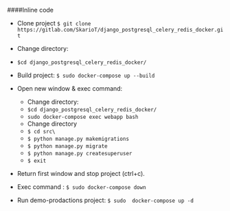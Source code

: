 ####Inline code


+ Clone project
`$ git clone https://gitlab.com/SkarioT/django_postgresql_celery_redis_docker.git`

+ Change directory:
+ `$cd django_postgresql_celery_redis_docker/`


+ Build project:
`$ sudo docker-compose up --build`
+ Open new window & exec command:
    + Change directory:
    + `$cd django_postgresql_celery_redis_docker/`
	+ `sudo docker-compose exec webapp bash`
	+ Change directory
    + `$ cd src\`
	+ `$ python manage.py makemigrations`
	+ `$ python manage.py migrate`
	+ `$ python manage.py createsuperuser`
	+ `$ exit`
+ Return first window and stop project (ctrl+c).
+ Exec command :
`$ sudo docker-compose down`
+ Run demo-prodactions project:
`$ sudo  docker-compose up -d`
